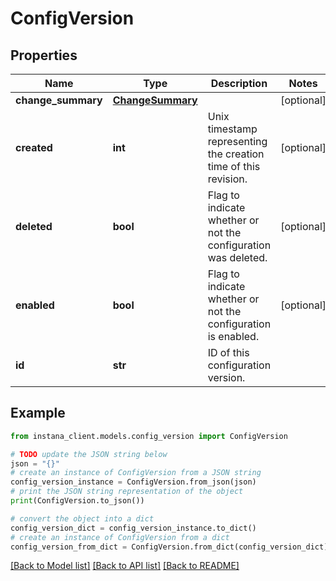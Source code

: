 # ConfigVersion


## Properties

Name | Type | Description | Notes
------------ | ------------- | ------------- | -------------
**change_summary** | [**ChangeSummary**](ChangeSummary.md) |  | [optional] 
**created** | **int** | Unix timestamp representing the creation time of this revision. | [optional] 
**deleted** | **bool** | Flag to indicate whether or not the configuration was deleted. | [optional] 
**enabled** | **bool** | Flag to indicate whether or not the configuration is enabled. | [optional] 
**id** | **str** | ID of this configuration version. | 

## Example

```python
from instana_client.models.config_version import ConfigVersion

# TODO update the JSON string below
json = "{}"
# create an instance of ConfigVersion from a JSON string
config_version_instance = ConfigVersion.from_json(json)
# print the JSON string representation of the object
print(ConfigVersion.to_json())

# convert the object into a dict
config_version_dict = config_version_instance.to_dict()
# create an instance of ConfigVersion from a dict
config_version_from_dict = ConfigVersion.from_dict(config_version_dict)
```
[[Back to Model list]](../README.md#documentation-for-models) [[Back to API list]](../README.md#documentation-for-api-endpoints) [[Back to README]](../README.md)


